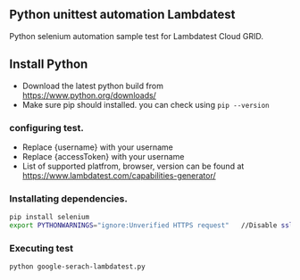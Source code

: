 ## Python unittest automation Lambdatest

Python selenium automation sample test for Lambdatest Cloud GRID.


## Install Python
 - Download the latest python build from https://www.python.org/downloads/
 - Make sure pip should installed. you can check using `pip --version`


### configuring test.
- Replace {username}  with your username 
- Replace {accessToken}  with your username 
- List of supported platfrom, browser, version can be found at https://www.lambdatest.com/capabilities-generator/


### Installating dependencies.
```bash
pip install selenium
export PYTHONWARNINGS="ignore:Unverified HTTPS request"   //Disable ssl warning
```

### Executing test
```bash
python google-serach-lambdatest.py
```
